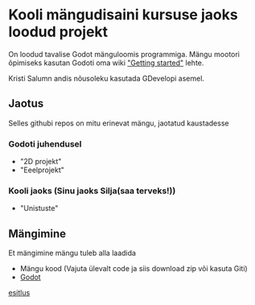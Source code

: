 # Kooli mängudisaini kursuse jaoks loodud projekt
On loodud tavalise Godot mänguloomis programmiga.
Mängu mootori õpimiseks kasutan Godoti oma wiki ["Getting started"](https://docs.godotengine.org/en/stable/getting_started/introduction/index.html) lehte.


Kristi Salumn andis nõusoleku kasutada GDevelopi asemel.

## Jaotus
Selles githubi repos on mitu erinevat mängu, jaotatud kaustadesse

### Godoti juhendusel
- "2D projekt" 
- "Eeelprojekt"

### Kooli jaoks (Sinu jaoks Silja(saa terveks!))
- "Unistuste"

## Mängimine
Et mängimine mängu tuleb alla laadida
- Mängu kood (Vajuta ülevalt code ja siis download zip või kasuta Giti)
- [Godot](https://godotengine.org/download/)

[esitlus](https://docs.google.com/presentation/d/1xX-Eajj5RSICgnZyhSqV8mHkJMDB9GXzkFQmYNPGeRc/edit?usp=sharing)





